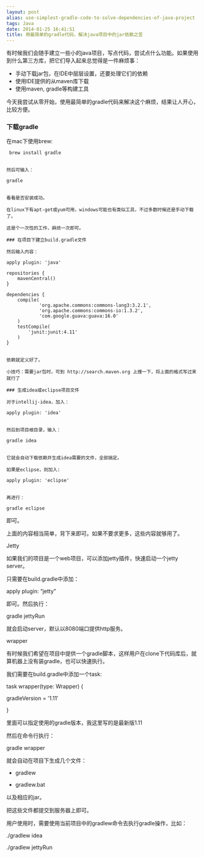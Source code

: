 ```yaml
---
layout: post
alias: use-simplest-gradle-code-to-solve-dependencies-of-java-project
tags: Java
date: 2014-01-25 16:41:51
title: 用最简单的gradle代码，解决java项目中的jar依赖之苦
---
```


有时候我们会随手建立一些小的java项目，写点代码，尝试点什么功能。如果使用到什么第三方库，把它们导入起来总觉得是一件麻烦事：

*   手动下载jar包，在IDE中层层设置，还要处理它们的依赖
*   使用IDE提供的从maven库下载
*   使用maven, gradle等构建工具

今天我尝试从零开始，使用最简单的gradle代码来解决这个麻烦，结果让人开心，比较方便。

### 下载gradle

在mac下使用brew:

     brew install gradle
    

    然后可输入：

    gradle
    

    看看是否安装成功。

    在linux下有apt-get或yum可用，windows可能也有类似工具，不过多数时候还是手动下载了。

    这是个一次性的工作，麻烦一次即可。

    ### 在项目下建立build.gradle文件

    然后输入内容：

    apply plugin: 'java'

    repositories {
        mavenCentral()
    }

    dependencies {
        compile(
                'org.apache.commons:commons-lang3:3.2.1',
                'org.apache.commons:commons-io:1.3.2',
                'com.google.guava:guava:16.0'
        )
        testCompile(
            'junit:junit:4.11'
        )
    }
    

    依赖就定义好了。

    小技巧：需要jar包时，可到 http://search.maven.org 上搜一下，将上面的格式写过来就行了

    ### 生成idea或eclipse项目文件

    对于intellij-idea，加入：

    apply plugin: 'idea'
    

    然后到项目根目录，输入：

    gradle idea
    

    它就会自动下载依赖并生成idea需要的文件，全部搞定。

    如果是eclipse，则加入:

    apply plugin: 'eclipse'
    

    再进行：

    gradle eclipse

即可。

上面的内容相当简单，背下来即可。如果不要求更多，这些内容就够用了。

Jetty

如果我们的项目是一个web项目，可以添加jetty插件，快速启动一个jetty server。

只需要在build.gradle中添加：

apply plugin: &#8220;jetty&#8221;

即可。然后执行：

gradle jettyRun

就会启动server，默认以8080端口提供http服务。

wrapper

有时候我们希望在项目中提供一个gradle脚本，这样用户在clone下代码库后，就算机器上没有装gradle，也可以快速执行。

我们需要在build.gradle中添加一个task:

task wrapper(type: Wrapper) {

gradleVersion = '1.11&#8242;

}

里面可以指定使用的gradle版本，我这里写的是最新版1.11

然后在命令行执行：

gradle wrapper

就会自动在项目下生成几个文件：

- gradlew

- gradlew.bat

以及相应的jar。

把这些文件都提交到服务器上即可。

用户使用时，需要使用当前项目中的gradlew命令去执行gradle操作，比如：

./gradlew idea

./gradlew jettyRun

